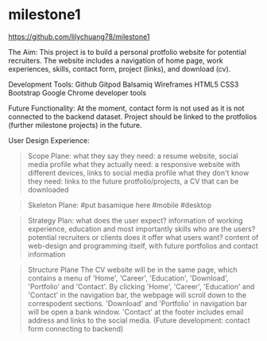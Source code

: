 # milestone1
https://github.com/lilychuang78/milestone1

The Aim:
This project is to build a personal protfolio website for potential recruiters.
The website includes a navigation of home page, work experiences, skills, contact form, project (links), and download (cv).

Development Tools:
Github
Gitpod
Balsamiq Wireframes
HTML5
CSS3
Bootstrap
Google Chrome developer tools

Future Functionality:
At the moment, contact form is not used as it is not connected to the backend dataset.
Project should be linked to the protfolios (further milestone projects) in the future.


User Design Experience:
>Scope Plane:
	what they say they need: a resume website, social media profile
	what they actually need: a responsive website with different devices, links to social media profile
	what they don't know they need: links to the future protfolio/projects, a CV that can be downloaded
	
>Skeleton Plane:
#put basamique here
	#mobile
	#desktop

>Strategy Plan:
	what does the user expect? information of working experience, education and most importantly skills
	who are the users? potential recruiters or clients
	does it offer what users want? content of web-design and programming itself, with future portfolios and contact information

>Structure Plane
	The CV website will be in the same page, which contains a menu of 'Home', 'Career', 'Education', 'Download', 'Portfolio' and 'Contact'.
	By clicking 'Home', 'Career', 'Education' and 'Contact' in the navigation bar, the webpage will scroll down to the correspodent sections.
	'Download' and 'Portfolio' in navigation bar will be open a bank window.
	'Contact' at the footer includes email address and links to the social media.
	(Future development: contact form connecting to backend)
